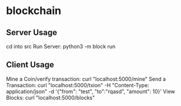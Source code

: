 # blockchain
## Server Usage
cd into src
Run Server: python3 -m block run

## Client Usage
Mine a Coin/verify transaction: curl "localhost:5000/mine"
Send a Transaction: curl "localhost:5000/txion" -H "Content-Type: application/json" -d '{"from": "test", "to":"rqasd", "amount": 10}'
View Blocks: curl "localhost:5000/blocks"
